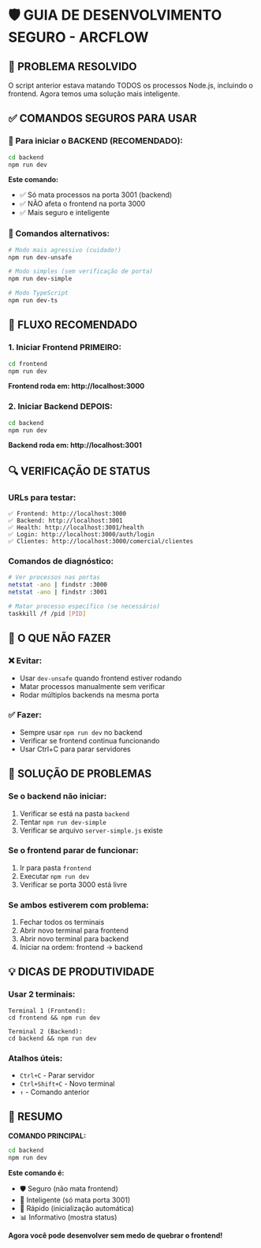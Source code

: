 # 🛡️ GUIA DE DESENVOLVIMENTO SEGURO - ARCFLOW

## 🚨 PROBLEMA RESOLVIDO
O script anterior estava matando TODOS os processos Node.js, incluindo o frontend. Agora temos uma solução mais inteligente.

## ✅ COMANDOS SEGUROS PARA USAR

### 🚀 Para iniciar o BACKEND (RECOMENDADO):
```bash
cd backend
npm run dev
```
**Este comando:**
- ✅ Só mata processos na porta 3001 (backend)
- ✅ NÃO afeta o frontend na porta 3000
- ✅ Mais seguro e inteligente

### 🔧 Comandos alternativos:
```bash
# Modo mais agressivo (cuidado!)
npm run dev-unsafe

# Modo simples (sem verificação de porta)
npm run dev-simple

# Modo TypeScript
npm run dev-ts
```

## 🎯 FLUXO RECOMENDADO

### 1. Iniciar Frontend PRIMEIRO:
```bash
cd frontend
npm run dev
```
**Frontend roda em: http://localhost:3000**

### 2. Iniciar Backend DEPOIS:
```bash
cd backend  
npm run dev
```
**Backend roda em: http://localhost:3001**

## 🔍 VERIFICAÇÃO DE STATUS

### URLs para testar:
```
✅ Frontend: http://localhost:3000
✅ Backend: http://localhost:3001
✅ Health: http://localhost:3001/health
✅ Login: http://localhost:3000/auth/login
✅ Clientes: http://localhost:3000/comercial/clientes
```

### Comandos de diagnóstico:
```bash
# Ver processos nas portas
netstat -ano | findstr :3000
netstat -ano | findstr :3001

# Matar processo específico (se necessário)
taskkill /f /pid [PID]
```

## 🚫 O QUE NÃO FAZER

### ❌ Evitar:
- Usar `dev-unsafe` quando frontend estiver rodando
- Matar processos manualmente sem verificar
- Rodar múltiplos backends na mesma porta

### ✅ Fazer:
- Sempre usar `npm run dev` no backend
- Verificar se frontend continua funcionando
- Usar Ctrl+C para parar servidores

## 🔄 SOLUÇÃO DE PROBLEMAS

### Se o backend não iniciar:
1. Verificar se está na pasta `backend`
2. Tentar `npm run dev-simple`
3. Verificar se arquivo `server-simple.js` existe

### Se o frontend parar de funcionar:
1. Ir para pasta `frontend`
2. Executar `npm run dev`
3. Verificar se porta 3000 está livre

### Se ambos estiverem com problema:
1. Fechar todos os terminais
2. Abrir novo terminal para frontend
3. Abrir novo terminal para backend
4. Iniciar na ordem: frontend → backend

## 💡 DICAS DE PRODUTIVIDADE

### Usar 2 terminais:
```
Terminal 1 (Frontend):
cd frontend && npm run dev

Terminal 2 (Backend):  
cd backend && npm run dev
```

### Atalhos úteis:
- `Ctrl+C` - Parar servidor
- `Ctrl+Shift+C` - Novo terminal
- `↑` - Comando anterior

## 🎯 RESUMO

**COMANDO PRINCIPAL:**
```bash
cd backend
npm run dev
```

**Este comando é:**
- 🛡️ Seguro (não mata frontend)
- 🎯 Inteligente (só mata porta 3001)
- 🚀 Rápido (inicialização automática)
- 📊 Informativo (mostra status)

**Agora você pode desenvolver sem medo de quebrar o frontend!** 